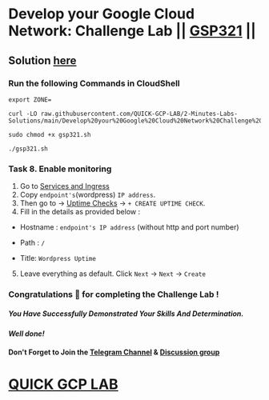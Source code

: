 # Develop your Google Cloud Network: Challenge Lab || [GSP321](https://www.cloudskillsboost.google/focuses/10603?parent=catalog) ||

## Solution [here]()

### Run the following Commands in CloudShell

```
export ZONE=
```
```
curl -LO raw.githubusercontent.com/QUICK-GCP-LAB/2-Minutes-Labs-Solutions/main/Develop%20your%20Google%20Cloud%20Network%20Challenge%20Lab/gsp321.sh

sudo chmod +x gsp321.sh

./gsp321.sh
```
### Task 8. Enable monitoring

1. Go to [Services and Ingress](https://console.cloud.google.com/kubernetes/discovery)
2. Copy `endpoint's`(wordpress) `IP address`.
3. Then go to -> [Uptime Checks](https://console.cloud.google.com/monitoring/uptime) -> `+ CREATE UPTIME CHECK`. 
4. Fill in the details as provided below : 

* Hostname : `endpoint's IP address` (without http and port number)

* Path : `/`

* Title: `Wordpress Uptime`

5. Leave everything as default. Click `Next` -> `Next` -> `Create`

### Congratulations 🎉 for completing the Challenge Lab !

##### *You Have Successfully Demonstrated Your Skills And Determination.*

#### *Well done!*

#### Don't Forget to Join the [Telegram Channel](https://t.me/QuickGcpLab) & [Discussion group](https://t.me/QuickGcpLabChats)

# [QUICK GCP LAB](https://www.youtube.com/@quickgcplab)